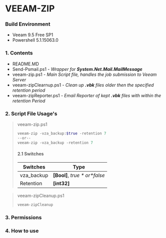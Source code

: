 
# VEEAM-ZIP
### Build Environment
* Veeam 9.5 Free SP1
* Powershell 5.1.15063.0

### 1. Contents
 - README.MD
 - Send-Psmail.ps1 - *Wrapper for **System.Net.Mail.MailMessage***
 - veeam-zip.ps1 - *Main Script file, handles the job submission to Veeam Server*
 - veeam-zipClearnup.ps1 - *Clean up **.vbk** files older then the specified retention period*
 - veeam-zipReporter.ps1 - *Email Reporter of kept **.vbk** files with within the retention Period*
### 2. Script File Usage's
> veeam-zip.ps1
> ```powershell
> veeam-zip -vza_backup:$true -retention 7
> --or--
> veeam-zip -vza_backup -retention 7
> ```
> #### 2.1 **Switches** 
> | Switches      | Type                                    |
> | ------------- | --------------------------------------- |
> | vza_backup    | **[Bool]**, *$true* or *$false*         | 
> | Retention     | **[int32]**                             |

> veeam-zipCleanup.ps1
> ```powershell
> veeam-zipCleanup
> ```
### 3. Permissions
### 4. How to use
```powershell
```
